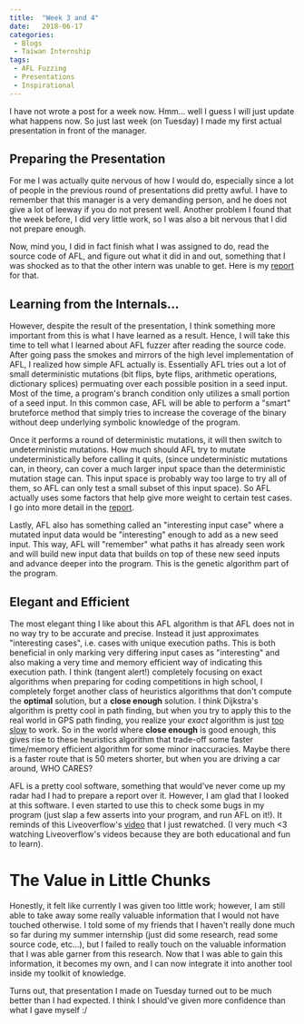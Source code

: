 ```yaml
---
title:  "Week 3 and 4"
date:   2018-06-17
categories:
 - Blogs
 - Taiwan Internship
tags: 
 - AFL Fuzzing
 - Presentations
 - Inspirational
---
```


I have not wrote a post for a week now. Hmm... well I guess I will just update
what happens now. So just last week (on Tuesday) I made my first actual
presentation in front of the manager. 

## Preparing the Presentation
For me I was actually quite nervous of how I would do, especially since a lot of
people in the previous round of presentations did pretty awful. I have to
remember that this manager is a very demanding person, and he does not give a
lot of leeway if you do not present well. Another problem I found that the week
before, I did very little work, so I was also a bit nervous that I did not
prepare enough. 

Now, mind you, I did in fact finish what I was assigned to do, read the source
code of AFL, and figure out what it did in and out, something that I was shocked
as to that the other intern was unable to get. Here is my [report][1] for that. 

## Learning from the Internals...
However, despite the result of the presentation, I think something more
important from this is what I have learned as a result. Hence, I will take this
time to tell what I learned about AFL fuzzer after reading the source code.
After going pass the smokes and mirrors of the high level implementation of AFL,
I realized how simple AFL actually is.  Essentially AFL tries out a lot of small
deterministic mutations (bit flips, byte flips, arithmetic operations,
dictionary splices) permuating over each possible position in a seed input. Most
of the time, a program's branch condition only utilizes a small portion of a
seed input. In this common case, AFL will be able to perform a "smart"
bruteforce method that simply tries to increase the coverage of the binary
without deep underlying symbolic knowledge of the program. 

Once it performs a round of deterministic mutations, it will then switch to
undeterministic mutations. How much should AFL try to mutate undeterministically
before calling it quits, (since undeterministic mutations can, in theory, can
cover a much larger input space than the deterministic mutation stage can. This
input space is probably way too large to try all of them, so AFL can only test a
small subset of this input space). So AFL actually uses some factors that help
give more weight to certain test cases. I go into more detail in the
[report][2]. 

Lastly, AFL also has something called an "interesting input case" where a
mutated input data would be "interesting" enough to add as a new seed input.
This way, AFL will "remember" what paths it has already seen work and will build
new input data that builds on top of these new seed inputs and advance deeper
into the program. This is the genetic algorithm part of the program.

## Elegant and Efficient
The most elegant thing I like about this AFL algorithm is that AFL does not in
no way try to be accurate and precise. Instead it just approximates "interesting
cases", i.e. cases with unique execution paths. This is both beneficial in only
marking very differing input cases as "interesting" and also making a very time
and memory efficient way of indicating this execution path. I think (tangent
alert!) completely focusing on exact algorithms when preparing for coding
competitions in high school, I completely forget another class of heuristics
algorithms that don't compute the **optimal** solution, but a **close enough**
solution. I think Dijkstra's algorithm is pretty cool in path finding, but when
you try to apply this to the real world in GPS path finding, you realize your
*exact* algorithm is just <u>too slow</u> to work. So in the world where **close
enough** is good enough, this gives rise to these heuristics algorithm that
trade-off some faster time/memory efficient algorithm for some minor
inaccuracies. Maybe there is a faster route that is 50 meters shorter, but when
you are driving a car around, WHO CARES?

AFL is a pretty cool software, something that would've never come up my radar
had I had to prepare a report over it. However, I am glad that I looked at this
software. I even started to use this to check some bugs in my program (just slap
a few asserts into your program, and run AFL on it!). It reminds of this
Liveoverflow's [video][3] that I just rewatched. (I very much <3 watching
Liveoverflow's videos because they are both educational and fun to learn). 

# The Value in Little Chunks
Honestly, it felt like currently I was given too little work; however, I am
still able to take away some really valuable information that I would not have
touched otherwise. I told some of my friends that I haven't really done much so
far during my summer internship (just did some research, read some source code,
etc...), but I failed to really touch on the valuable information that I was
able garner from this research. Now that I was able to gain this information, it
becomes my own, and I can now integrate it into another tool inside my toolkit
of knowledge.

Turns out, that presentation I made on Tuesday turned out to be much better than
I had expected. I think I should've given more confidence than what I gave
myself :/

[1]: https://gist.github.com/theKidOfArcrania/b911fa586ef9b6ddcd1303c169cb5269
[2]: https://gist.github.com/theKidOfArcrania/b911fa586ef9b6ddcd1303c169cb5269#performance-score
[3]: https://www.youtube.com/watch?v=2TofunAI6fU
